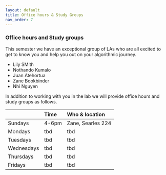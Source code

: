 ```yaml
---
layout: default 
title: Office hours & Study Groups 
nav_order: 7
---
```



### Office hours and Study groups 

This semester we have an exceptional group of LAs who are all excited to get to know you and help you out on your algorithmic journey. 

 * Lily SMith  
 * Nothando Kumalo 
 * Juan Atehortua 
 * Zane Bookbinder
 * Nhi Nguyen 



In addition to working with you in the lab we will provide office hours and study groups as follows. 


|              |   Time       | Who & location |
|:-------------|:-------------|:---------------|
| Sundays      | 4-6pm  | Zane, Searles 224  |
| Mondays      | tbd  | tbd  |
| Tuesdays     | tbd  | tbd  |
| Wednesdays   | tbd  | tbd  |
| Thursdays    | tbd  | tbd  |
| Fridays    | tbd  | tbd  |



